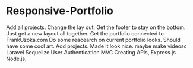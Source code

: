 # Responsive-Portfolio
Add all projects.
Change the lay out.
Get the footer to stay on the bottom.
Just get a new layout all together.
Get the portfolio connected to FrankUzoka.com
Do some reacearch on current portfolio looks.
Should have some cool art.
Add projects.
Made it look nice.
maybe make videosc
Laravel
Sequelize
User Authentication
MVC
Creating APIs,
Express.js
Node.js,

